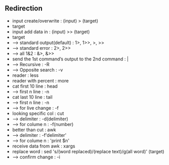 ## Redirection
- input create/overwrite  : (input) > (target) 
- target        
- input add data in       : (input) >> (target) 
- target   
- --> standard output(default)     : 1>, 1>>, >, >>  
- --> standard error      : 2>, 2>>          
- --> all 1&2             : &>, &>>          
- send the 1st command’s output to the 2nd command : |       
- --> Recursive           : -R 
- --> Opposite search     : -v       
- reader                  : less
- reader with percent     : more
- cat first 10 line       : head 
- --> first n line        : -n
- cat last 10 line        : tail 
- --> first n line        : -n
- --> for live change     : -f
- looking specific col    : cut
- --> delimiter           : -d(delimiter)
- --> for colume n        : -f(number)
- better than cut         : awk
- --> delimiter           : -f'delimiter'
- --> for colume n        : 'print $n'
- receive data from awk   : xargs
- replace word            : sed 's/(word replaced)/(replace text)/g(all word)' (target)
- --> confirm change      : -i